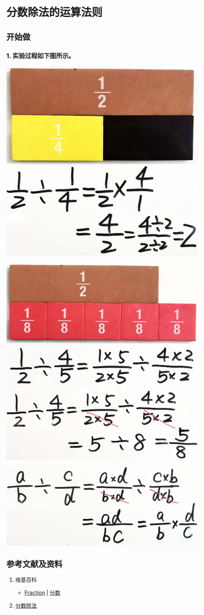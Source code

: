 # 分数除法的运算法则

## 开始做

### 1. 实验过程如下图所示。

![](/images/数轴(一维坐标系)/可比数和不可比数/分数除法的运算法则/1a1.jpg)
![](/images/数轴(一维坐标系)/可比数和不可比数/分数除法的运算法则/1a2.jpg)

![](/images/数轴(一维坐标系)/可比数和不可比数/分数除法的运算法则/2a1.jpg)
![](/images/数轴(一维坐标系)/可比数和不可比数/分数除法的运算法则/2a2.jpg)
![](/images/数轴(一维坐标系)/可比数和不可比数/分数除法的运算法则/2a3.jpg)

![](/images/数轴(一维坐标系)/可比数和不可比数/分数除法的运算法则/3a1.jpg)

## 参考文献及资料

1. 维基百科
	- [Fraction](https://en.wikipedia.org/wiki/Fraction) | [分数](https://zh.wikipedia.org/wiki/%E5%88%86%E6%95%B8) 

2. [分数除法](https://baike.baidu.com/item/%E5%88%86%E6%95%B0%E9%99%A4%E6%B3%95) 

